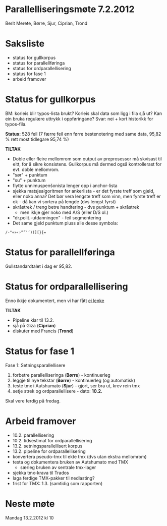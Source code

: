 # Parallelliseringsmøte 7.2.2012

Berit Merete, Børre, Sjur, Ciprian, Trond

# Saksliste

* status for gullkorpus
* status for parallellføringa
* status for ordparallellisering
* status for fase 1
* arbeid framover

# Status for gullkorpus

BM: korleis blir typos-lista brukt? Korleis skal data som ligg i 
fila sjå ut? Kan ein bruka regulære uttrykk i oppføringane? 
Svar: nei + kort historikk for typos-fila.

**Status:** 528 feil (7 færre feil enn førre bestenotering med same 
data, 95,82 % rett most tidlegare 95,74 %)

**TILTAK**
* Doble eller fleire mellomrom som output av preprosessor må skvisast
  til eitt, for å sikre konsistens. Gullkorpus må dermed også
  kontrollerast for evt. doble mellomrom.
* "sør" + punktum
* "su" + punktum
* flytte unnimuspenšonista lenger opp i anchor-lista 
* sjekka matsjealgoritmen for ankerlista - er det fyrste treff som
  gjeld, eller noko anna? Det bør vera lengste treff som vinn, men
  fyrste treff er ok - då kan vi sortera på lengde (dvs lengst fyrst)
* skråstrek / treng betre handtering - dvs punktum + skråstrek
    - men ikkje gjer noko med A/S (eller D/S ol.)
* "dr.polit.-utdanningen" - feil segmentering
* Det same gjeld punktum pluss alle desse symbola:

```
/-"«»‹›“”‘’)(][}{=
```

# Status for parallellføringa

Gullstandardtalet i dag er 95,82.

# Status for ordparallellisering

Enno ikkje dokumentert, men vi har fått [ei lenke](http://wiki.apertium.org/wiki/Extracting_bilingual_dictionaries_with_Giza++)

**TILTAK**
* Pipeline klar til 13.2.
* sjå på Giza (**Ciprian**)
* diskuter med Francis (**Trond**)

# Status for fase 1

Fase 1: Setningsparallellisere
1. forbetre parallelliseringa (**Børre**) - kontinuerleg
1. leggje til nye tekstar (**Børre**) - kontinuerleg (og automatisk)
1. teste tmx i Autshumato (**Sjur**) - gjort, ser bra ut, krev rein tmx
1. setje strek og ordparallellisere - dato: **10.2.**

Skal vere ferdig på fredag.

# Arbeid framover

* 10.2. parallellisering
* 10.2. tidsestimat for ordparallellisering
* 13.2. setningsparallellisert korpus
* 13.2. pipeline for ordparallellisering
* konvertera pseudo-tmx til ekte tmx (dvs utan ekstra mellomrom)
* testa og dokumentera bruken av Autshumato med TMX
    - særleg bruken av sentrale tmx-lager
* sjekka tmx-krava til Trados
* laga ferdige TMX-pakker til nedlasting?
* frist for TMX: 1.3. (samtidig som rapporten)

# Neste møte

Mandag 13.2.2012 kl 10
